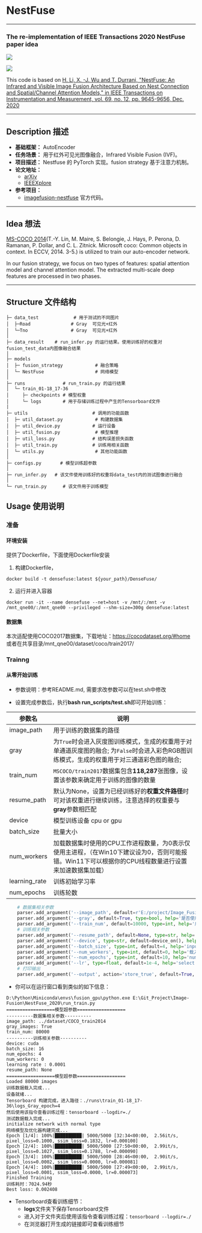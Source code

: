 # NestFuse

---

### The re-implementation of IEEE Transactions 2020 NestFuse paper idea

![](figure/framework.png)

![](figure/train.png)

This code is based on [H. Li, X. -J. Wu and T. Durrani, "NestFuse: An Infrared and Visible Image Fusion Architecture Based on Nest Connection and Spatial/Channel Attention Models," in IEEE Transactions on Instrumentation and Measurement, vol. 69, no. 12, pp. 9645-9656, Dec. 2020](https://ieeexplore.ieee.org/document/9127964)

---

## Description 描述

- **基础框架：** AutoEncoder
- **任务场景：** 用于红外可见光图像融合，Infrared Visible Fusion (IVF)。
- **项目描述：** Nestfuse 的 PyTorch 实现。fusion strategy 基于注意力机制。
- **论文地址：**
  - [arXiv](https://arxiv.org/abs/2007.00328)
  - [IEEEXplore](https://ieeexplore.ieee.org/document/9127964)
- **参考项目：**
  - [imagefusion-nestfuse](https://github.com/hli1221/imagefusion-nestfuse) 官方代码。
---

## Idea 想法

[MS-COCO 2014](http://images.cocodataset.org/zips/train2014.zip)(T.-Y. Lin, M. Maire, S. Belongie, J. Hays, P. Perona, D. Ramanan, P. Dollar, and C. L. Zitnick. Microsoft coco: Common objects in context. In ECCV, 2014. 3-5.) is utilized to train our auto-encoder network.

In our fusion strategy, we focus on two types of features: spatial attention model and channel attention model. The extracted multi-scale deep features are processed in two phases.

---

## Structure 文件结构

```shell
├─ data_test             # 用于测试的不同图片
│  ├─Road          	  	# Gray  可见光+红外
│  └─Tno           		# Gray  可见光+红外
│ 
├─ data_result    # run_infer.py 的运行结果。使用训练好的权重对fusion_test_data内图像融合结果 
│ 
├─ models       
│  ├─ fusion_strategy            # 融合策略              
│  └─ NestFuse                   # 网络模型
│ 
├─ runs              # run_train.py 的运行结果
│  └─ train_01-18_17-36
│     ├─ checkpoints # 模型权重
│     └─ logs        # 用于存储训练过程中产生的Tensorboard文件
|
├─ utils      	                # 调用的功能函数
│  ├─ util_dataset.py            # 构建数据集
│  ├─ util_device.py        	# 运行设备 
│  ├─ util_fusion.py             # 模型推理
│  ├─ util_loss.py            	# 结构误差损失函数
│  ├─ util_train.py            	# 训练用相关函数
│  └─ utils.py                   # 其他功能函数
│ 
├─ configs.py 	    # 模型训练超参数
│ 
├─ run_infer.py   # 该文件使用训练好的权重将data_test内的测试图像进行融合
│ 
└─ run_train.py      # 该文件用于训练模型

```

## Usage 使用说明

### 准备
#### 环境安装
提供了Dockerfile，下面使用Dockerfile安装
1. 构建Dockerfile，
```
docker build -t densefuse:latest ${your_path}/DenseFuse/
```
2. 运行并进入容器
```
docker run -it --name densefuse --net=host -v /mnt/:/mnt -v /mnt_qne00/:/mnt_qne00 --privileged --shm-size=300g densefuse:latest
```
#### 数据集
本次适配使用COCO2017数据集，下载地址：https://cocodataset.org/#home
或者在共享目录/mnt_qne00/dataset/coco/train2017/

### Trainng

#### 从零开始训练

* 参数说明：参考README.md, 需要求改参数可以在test.sh中修改
                                                                          
* 设置完成参数后，执行**bash run_scripts/test.sh**即可开始训练：

| 参数名              | 说明                                                                              |
|------------------|---------------------------------------------------------------------------------|
| image_path       | 用于训练的数据集的路径                                                                     |
| gray             | 为`True`时会进入灰度图训练模式，生成的权重用于对单通道灰度图的融合; 为`False`时会进入彩色RGB图训练模式，生成的权重用于对三通道彩色图的融合; |
| train_num        | `MSCOCO/train2017`数据集包含**118,287**张图像，设置该参数来确定用于训练的图像的数量                        |
| resume_path      | 默认为None，设置为已经训练好的**权重文件路径**时可对该权重进行继续训练，注意选择的权重要与**gray**参数相匹配                  |
| device           | 模型训练设备 cpu or gpu                                                               |
| batch_size       | 批量大小                                                                            |
| num_workers      | 加载数据集时使用的CPU工作进程数量，为0表示仅使用主进程，（在Win10下建议设为0，否则可能报错。Win11下可以根据你的CPU线程数量进行设置来加速数据集加载） |
| learning_rate    | 训练初始学习率                                                                            |
| num_epochs       | 训练轮数                                                                               |

```python
    # 数据集相关参数
    parser.add_argument('--image_path', default=r'E:/project/Image_Fusion/DATA/COCO/train2017', type=str, help='数据集路径')
    parser.add_argument('--gray', default=True, type=bool, help='是否使用灰度模式')
    parser.add_argument('--train_num', default=10000, type=int, help='用于训练的图像数量')
    # 训练相关参数
    parser.add_argument('--resume_path', default=None, type=str, help='导入已训练好的模型路径')
    parser.add_argument('--device', type=str, default=device_on(), help='训练设备')
    parser.add_argument('--batch_size', type=int, default=4, help='input batch size, default=4')
    parser.add_argument('--num_workers', type=int, default=0, help='载入数据集所调用的cpu线程数')
    parser.add_argument('--num_epochs', type=int, default=10, help='number of epochs to train for, default=10')
    parser.add_argument('--lr', type=float, default=1e-4, help='select the learning rate, default=1e-2')
    # 打印输出
    parser.add_argument('--output', action='store_true', default=True, help="shows output")
```

* 你可以在运行窗口看到类似的如下信息：

```
D:\Python\Miniconda\envs\fusion_gpu\python.exe E:\Git_Project\Image-Fusion\NestFuse_2020\run_train.py 
==================模型超参数==================
----------数据集相关参数----------
image_path: ../dataset/COCO_train2014
gray_images: True
train_num: 80000
----------训练相关参数----------
device: cuda
batch_size: 16
num_epochs: 4
num_workers: 0
learning rate : 0.0001
resume_path: None
==================模型超参数==================
Loaded 80000 images
训练数据载入完成...
设备就绪...
Tensorboard 构建完成，进入路径：./runs\train_01-18_17-36\logs_Gray_epoch=4
然后使用该指令查看训练过程：tensorboard --logdir=./
测试数据载入完成...
initialize network with normal type
网络模型及优化器构建完成...
Epoch [1/4]: 100%|██████████| 5000/5000 [32:34<00:00,  2.56it/s, pixel_loss=0.1000, ssim_loss=0.1832, lr=0.000100]
Epoch [2/4]: 100%|██████████| 5000/5000 [27:50<00:00,  2.99it/s, pixel_loss=0.1027, ssim_loss=0.1788, lr=0.000090]
Epoch [3/4]: 100%|██████████| 5000/5000 [28:46<00:00,  2.90it/s, pixel_loss=0.0002, ssim_loss=0.0000, lr=0.000081]
Epoch [4/4]: 100%|██████████| 5000/5000 [27:49<00:00,  2.99it/s, pixel_loss=0.0001, ssim_loss=0.0000, lr=0.000073]
Finished Training
训练耗时：7024.94秒
Best loss: 0.002408
```

* Tensorboard查看训练细节：
  * **logs**文件夹下保存Tensorboard文件
  * 进入对于文件夹后使用该指令查看训练过程：`tensorboard --logdir=./`
  * 在浏览器打开生成的链接即可查看训练细节







